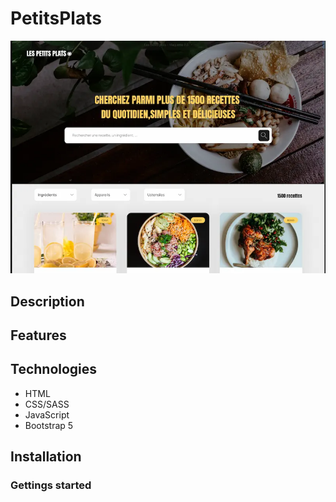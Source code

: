 # PetitsPlats
![Screenshot](/assets/screenshots/screenshot%201.webp)
## Description
## Features
## Technologies
- HTML
- CSS/SASS
- JavaScript
- Bootstrap 5

## Installation
### Gettings started

